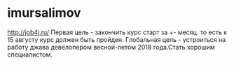 # imursalimov
 http://job4j.ru/
 Первая цель - закончить курс старт за +- месяц. то есть к 15 августу курс должен быть пройден.
 Глобальная цель - устроиться на работу джава девелопером весной-летом 2018 года.Стать хорошим специалистом. 